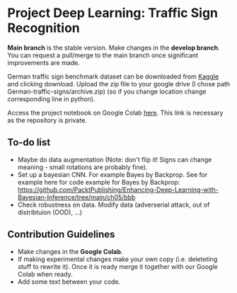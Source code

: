 # Project Deep Learning: Traffic Sign Recognition

**Main branch** is the stable version. Make changes in the **develop branch**. You can request a pull/merge to the main branch once significant improvements are made.

German traffic sign benchmark dataset can be downloaded from [Kaggle](https://www.kaggle.com/datasets/meowmeowmeowmeowmeow/gtsrb-german-traffic-sign/data) and clicking download. Upload the zip file to your google drive (I chose path German-traffic-signs/archive.zip) (so if you change location change corresponding line in python). 

Access the project notebook on Google Colab [here](https://colab.research.google.com/drive/13d3OxR17lEpdMIqDzQYMeGqTh-vXQh71?usp=sharing). This link is necessary as the repository is private.

## To-do list
- Maybe do data augmentation (Note: don't flip it! Signs can change meaning - small rotations are probably fine).
- Set up a bayesian CNN. For example Bayes by Backprop. See for example here for code example for Bayes by Backprop: https://github.com/PacktPublishing/Enhancing-Deep-Learning-with-Bayesian-Inference/tree/main/ch05/bbb
- Check robustness on data. Modify data (adverserial attack, out of distribtuion (OOD), ...)

## Contribution Guidelines
- Make changes in the **Google Colab**.
- If making experimental changes make your own copy (i.e. deleteting stuff to rewrite it). Once it is ready merge it together with our Google Colab when ready. 
- Add some text between your code.
